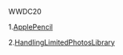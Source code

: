 WWDC20

1.[ApplePencil](./ApplePencil/ApplePencil.md)

2.[HandlingLimitedPhotosLibrary](./LimitedPhotosLibrary/HandlingLimitedPhotosLibrary.md)

